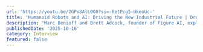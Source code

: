```yaml
---
url: 'https://youtu.be/2GPv8AlL0G8?si=-RetPcg5-UkeoUc-'
title: 'Humanoid Robots and AI: Driving the New Industrial Future | Dreamforce 2025'
description: "Marc Benioff and Brett Adcock, founder of Figure AI, explore how AI-powered humanoid robots will transform the workforce, reshape industries, & redefine what’s possible in the age of intelligent tech.\n\nThis video comes to you from Dreamforce, the conference that helps you unlock unprecedented success with the power of trusted AI Agents, real-time data, and CRM. This is where you become an Agentic Enterprise.\n\nWatch Marc Benioff's opening keynote here: https://www.salesforce.com/plus/experience/dreamforce_2025/dreamforce-main-keynote-2025\nWatch all of our content from Dreamforce 2025 here: https://www.salesforce.com/plus/experience/dreamforce_2025\nContinue your learning journey on Salesforce+:\_https://www.salesforce.com/plus\n\nSubscribe to Salesforce’s YouTube Channel:\_http://bit.ly/SalesforceSubscribe\n\n#Salesforce #Dreamforce\n\nLearn more about Salesforce: https://www.salesforce.com\nFacebook: https://www.facebook.com/salesforce\nTwitter:\_https://www.twitter.com/salesforce\nInstagram: https://www.instagram.com/salesforce\nLinkedIn:\_https://www.linkedin.com/company/salesforce\n\nAbout Salesforce:\nImprove customer relationships with Salesforce, the #1 AI CRM where humans with agents drive customer success together. Our integrated platform pairs your unified customer data with trusted agents that can assist, take action autonomously, and hand off seamlessly to your employees in sales, service, marketing, commerce, and more.\n\nDisclaimer: This video is for demonstration purposes only. All account data depicted is fictional and does not contain personally identifiable information (PII). This content is intended solely to illustrate product functionality in a simulated environment."
publishedDate: '2025-10-16'
category: Interview
featured: false
---
```


